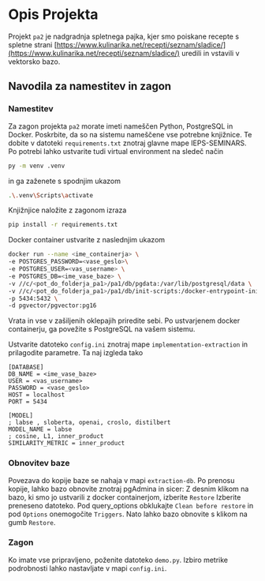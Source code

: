 # Opis Projekta

Projekt `pa2` je nadgradnja spletnega pajka, kjer smo poiskane recepte s spletne strani [https://www.kulinarika.net/recepti/seznam/sladice/](https://www.kulinarika.net/recepti/seznam/sladice/) uredili in vstavili v vektorsko bazo.

## Navodila za namestitev in zagon

### Namestitev

Za zagon projekta `pa2` morate imeti nameščen Python, PostgreSQL in Docker. Poskrbite, da so na sistemu nameščene vse potrebne knjižnice. Te dobite v datoteki `requirements.txt` znotraj glavne mape IEPS-SEMINARS. Po potrebi lahko ustvarite tudi virtual environment na sledeč način
```bash
py -m venv .venv
```
in ga zaženete s spodnjim ukazom
```bash
.\.venv\Scripts\activate
```
Knjižnjice naložite z zagonom izraza 
```bash
pip install -r requirements.txt
```
Docker container ustvarite z naslednjim ukazom
```bash
docker run --name <ime_containerja> \
-e POSTGRES_PASSWORD=<vase_geslo>\
-e POSTGRES_USER=<vas_username> \
-e POSTGRES_DB=<ime_vase_baze> \
-v //c/<pot_do_folderja_pa1>/pa1/db/pgdata:/var/lib/postgresql/data \
-v //c/<pot_do_folderja_pa1>/pa1/db/init-scripts:/docker-entrypoint-initdb.d \
-p 5434:5432 \
-d pgvector/pgvector:pg16
```
Vrata in vse v zašiljenih oklepajih priredite sebi.
Po ustvarjenem docker containerju, ga povežite s PostgreSQL na vašem sistemu.

Ustvarite datoteko `config.ini` znotraj mape `implementation-extraction` in prilagodite parametre. Ta naj izgleda tako
```
[DATABASE]
DB_NAME = <ime_vase_baze>
USER = <vas_username>
PASSWORD = <vase_geslo>
HOST = localhost
PORT = 5434

[MODEL]
; labse , sloberta, openai, croslo, distilbert
MODEL_NAME = labse
; cosine, L1, inner_product
SIMILARITY_METRIC = inner_product
```

### Obnovitev baze
Povezava do kopije baze se nahaja v mapi `extraction-db`.
Po prenosu kopije, lahko bazo obnovite znotraj pgAdmina in sicer:
Z desnim klikom na bazo, ki smo jo ustvarili z docker containerjom, izberite `Restore`
Izberite preneseno datoteko. Pod query_options obklukajte `Clean before restore` in pod `Options` onemogočite `Triggers`.
Nato lahko bazo obnovite s klikom na gumb `Restore`.


### Zagon
Ko imate vse pripravljeno, poženite datoteko `demo.py`. Izbiro metrike podrobnosti lahko nastavljate v mapi `config.ini`.


